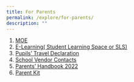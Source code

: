 ```yaml
---
title: For Parents
permalink: /explore/for-parents/
description: ""
---
```

<ol>
<li><a href="https://www.moe.gov.sg/" target="_blank" rel="noopener noreferrer">MOE</a></li>
<li><a href="/explore/for-parents/e-learning/" target="_blank" rel="noopener noreferrer">E-Learning( Student Learning Space or SLS)</a></li>
<li><a href="/pupils-travel-declaration/">Pupils&rsquo; Travel Declaration</a></li>
<li><a href="/explore/for-parents/school-vendor-contacts/" target="_blank" rel="noopener noreferrer">School Vendor Contacts</a></li>
<li><a href="/files/PARENT_HANDBOOK_2022.pdf" target="_blank" rel="noopener noreferrer">Parents&rsquo; Handbook 2022 </a></li>
<li><a href="http://www.moe.gov.sg/parentkit">Parent Kit</a></li>
</ol>
